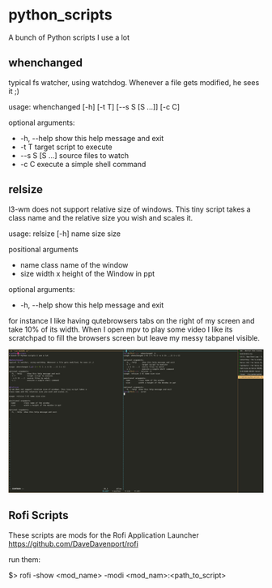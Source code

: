# python_scripts
A bunch of Python scripts I use a lot

## whenchanged
typical fs watcher, using watchdog. Whenever a file gets modified, he sees it ;)

usage: whenchanged [-h] [-t T] [--s S [S ...]] [-c C]

optional arguments:       
  * -h, --help     show this help message and exit
  * -t T           target script to execute            
  * --s S [S ...]  source files to watch
  * -c C           execute a simple shell command   


## relsize
I3-wm does not support relative size of windows. This tiny script takes a 
class name and the relative size you wish and scales it.

usage: relsize [-h] name size size

positional arguments
  * name        class name of the window 
  * size        width x height of the Window in ppt 

optional arguments:
  * -h, --help  show this help message and exit

for instance I like having qutebrowsers tabs on the right of my screen and take 10% of its width. When I open mpv to play some video I like its scratchpad to fill the browsers screen but leave my messy tabpanel visible.

![alt text](https://github.com/l-behrens/python_scripts/blob/master/img/relsize.png)

## Rofi Scripts

These scripts are mods for the Rofi Application Launcher 
https://github.com/DaveDavenport/rofi

run them:

$> rofi -show <mod_name> -modi <mod_nam>:<path_to_script>
